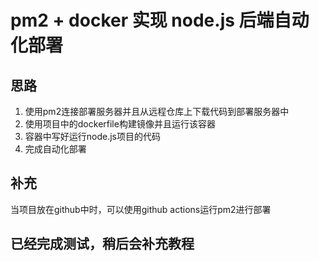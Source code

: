 # pm2 + docker 实现 node.js 后端自动化部署

## 思路

1. 使用pm2连接部署服务器并且从远程仓库上下载代码到部署服务器中
2. 使用项目中的dockerfile构建镜像并且运行该容器
3. 容器中写好运行node.js项目的代码
4. 完成自动化部署

## 补充

当项目放在github中时，可以使用github actions运行pm2进行部署

## 已经完成测试，稍后会补充教程